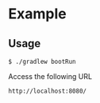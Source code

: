 # Example

## Usage

```
$ ./gradlew bootRun
```


Access the following URL

`http://localhost:8080/`
